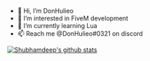 - 👋 Hi, I’m DonHulieo
- 👀 I’m interested in FiveM development
- 🌱 I’m currently learning Lua
- 📫 Reach me @DonHulieo#0321 on discord

<a href="https://github.com/donhulieo">
 <img align="center" src="https://github-readme-stats.vercel.app/api?username=donhulieo&show_icons=true&theme=dark&line_height=27" alt="Shubhamdeep's github stats"/>
</a>

<!---
DonHulieo/DonHulieo is a ✨ special ✨ repository because its `README.md` (this file) appears on your GitHub profile.
You can click the Preview link to take a look at your changes.
--->
